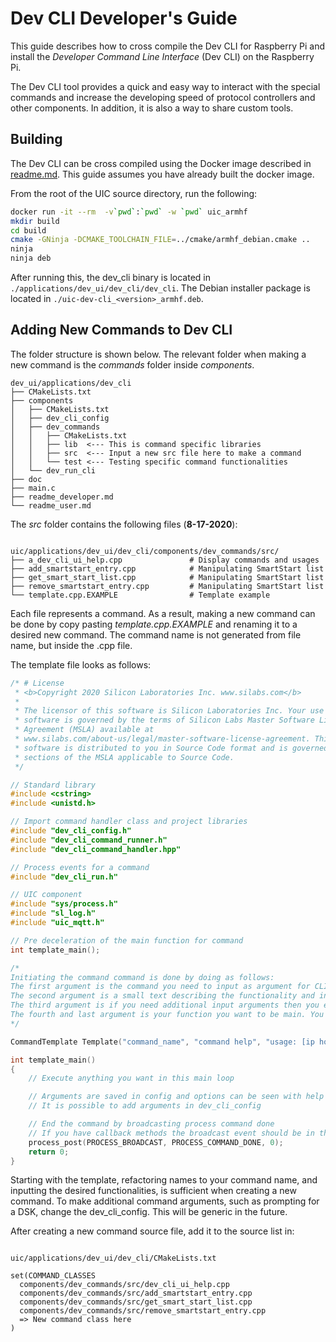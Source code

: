 # Dev CLI Developer's Guide

This guide describes how to cross compile the Dev CLI for Raspberry Pi and
install the _Developer Command Line Interface_ (Dev CLI) on the Raspberry Pi.

The Dev CLI tool provides a quick and easy way to interact
with the special commands and increase the developing speed of protocol controllers
and other components. In addition, it is also a way to share custom tools.

## Building

The Dev CLI can be cross compiled using the Docker image described in
[readme.md](../../../docker/readme_developer.md). This guide assumes you have
already built the docker image.

From the root of the UIC source directory, run the following:

``` bash
docker run -it --rm  -v`pwd`:`pwd` -w `pwd` uic_armhf
mkdir build
cd build
cmake -GNinja -DCMAKE_TOOLCHAIN_FILE=../cmake/armhf_debian.cmake ..
ninja
ninja deb
```

After running this, the dev_cli binary is located in
`./applications/dev_ui/dev_cli/dev_cli`. The Debian installer package is located
in `./uic-dev-cli_<version>_armhf.deb`.

## Adding New Commands to Dev CLI

The folder structure is shown below. The relevant folder when
making a new command is the _commands_ folder inside _components_.

```
dev_ui/applications/dev_cli
├── CMakeLists.txt
├── components
│   ├── CMakeLists.txt
│   ├── dev_cli_config
│   ├── dev_commands
│   │   ├── CMakeLists.txt
│   │   ├── lib  <--- This is command specific libraries
│   │   ├── src  <--- Input a new src file here to make a command
│   │   └── test <--- Testing specific command functionalities
│   └── dev_run_cli
├── doc
├── main.c
├── readme_developer.md
└── readme_user.md
```

The _src_ folder contains the following files (**8-17-2020**):

```

uic/applications/dev_ui/dev_cli/components/dev_commands/src/
├── a_dev_cli_ui_help.cpp               # Display commands and usages
├── add_smartstart_entry.cpp            # Manipulating SmartStart list
├── get_smart_start_list.cpp            # Manipulating SmartStart list
├── remove_smartstart_entry.cpp         # Manipulating SmartStart list
└── template.cpp.EXAMPLE                # Template example

```

Each file represents a command. As a result, making a new command can be done by copy
pasting _template.cpp.EXAMPLE_ and renaming it to a desired new command. The
command name is not generated from file name, but inside the .cpp file.

The template file looks as follows:

```cpp
/* # License
 * <b>Copyright 2020 Silicon Laboratories Inc. www.silabs.com</b>
 *
 * The licensor of this software is Silicon Laboratories Inc. Your use of this
 * software is governed by the terms of Silicon Labs Master Software License
 * Agreement (MSLA) available at
 * www.silabs.com/about-us/legal/master-software-license-agreement. This
 * software is distributed to you in Source Code format and is governed by the
 * sections of the MSLA applicable to Source Code.
 */

// Standard library
#include <cstring>
#include <unistd.h>

// Import command handler class and project libraries
#include "dev_cli_config.h"
#include "dev_cli_command_runner.h"
#include "dev_cli_command_handler.hpp"

// Process events for a command
#include "dev_cli_run.h"

// UIC component
#include "sys/process.h"
#include "sl_log.h"
#include "uic_mqtt.h"

// Pre deceleration of the main function for command
int template_main();

/*
Initiating the command command is done by doing as follows:
The first argument is the command you need to input as argument for CLI => Template.command
The second argument is a small text describing the functionality and intent of command => Template.arguments_help
The third argument is if you need additional input arguments then you explain these there => Template.arguments_help
The fourth and last argument is your function you want to be main. You pass it to the class and it will setup a pointer to it => Template.command_ptr
*/

CommandTemplate Template("command_name", "command help", "usage: [ip host]", template_main);

int template_main()
{
    // Execute anything you want in this main loop

    // Arguments are saved in config and options can be seen with help or in dev_cli_config
    // It is possible to add arguments in dev_cli_config

    // End the command by broadcasting process command done
    // If you have callback methods the broadcast event should be in the last callback function
    process_post(PROCESS_BROADCAST, PROCESS_COMMAND_DONE, 0);
    return 0;
}
```

Starting with the template, refactoring names to your command name, and inputting the
desired functionalities, is sufficient when creating a new command. To make additional command arguments, such as prompting for a DSK, change the dev_cli_config. This will be generic in the future.

After creating a new command source file, add it to the source list in:

```

uic/applications/dev_ui/dev_cli/CMakeLists.txt

set(COMMAND_CLASSES
  components/dev_commands/src/dev_cli_ui_help.cpp
  components/dev_commands/src/add_smartstart_entry.cpp
  components/dev_commands/src/get_smart_start_list.cpp
  components/dev_commands/src/remove_smartstart_entry.cpp
  => New command class here
)

```
